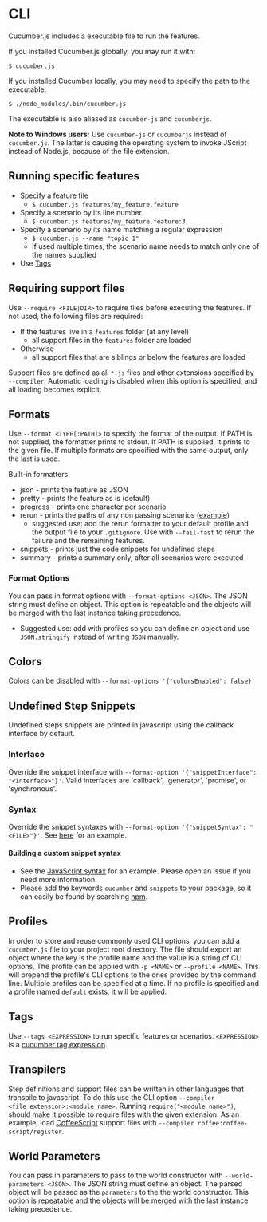 # CLI

Cucumber.js includes a executable file to run the features.

If you installed Cucumber.js globally, you may run it with:

```shell
$ cucumber.js
```

If you installed Cucumber locally, you may need to specify the path to the executable:

``` shell
$ ./node_modules/.bin/cucumber.js
```

The executable is also aliased as `cucumber-js` and `cucumberjs`.

**Note to Windows users:** Use `cucumber-js` or `cucumberjs` instead of `cucumber.js`.
The latter is causing the operating system to invoke JScript instead of Node.js,
because of the file extension.

## Running specific features

* Specify a feature file
  * `$ cucumber.js features/my_feature.feature`
* Specify a scenario by its line number
  * `$ cucumber.js features/my_feature.feature:3`
* Specify a scenario by its name matching a regular expression
  * `$ cucumber.js --name "topic 1"`
  * If used multiple times, the scenario name needs to match only one of the names supplied
* Use [Tags](#tags)

## Requiring support files

Use `--require <FILE|DIR>` to require files before executing the features.
If not used, the following files are required:
* If the features live in a `features` folder (at any level)
  * all support files in the `features` folder are loaded
* Otherwise
  * all support files that are siblings or below the features are loaded

Support files are defined as all `*.js` files and other extensions specified by `--compiler`.
Automatic loading is disabled when this option is specified, and all loading becomes explicit.

## Formats

Use `--format <TYPE[:PATH]>` to specify the format of the output.
If PATH is not supplied, the formatter prints to stdout.
If PATH is supplied, it prints to the given file.
If multiple formats are specified with the same output, only the last is used.

Built-in formatters
* json - prints the feature as JSON
* pretty - prints the feature as is (default)
* progress - prints one character per scenario
* rerun - prints the paths of any non passing scenarios ([example](/features/rerun_formatter.feature))
  * suggested use: add the rerun formatter to your default profile and the output file to your `.gitignore`. Use with `--fail-fast` to rerun the failure and the remaining features.
* snippets - prints just the code snippets for undefined steps
* summary - prints a summary only, after all scenarios were executed

### Format Options

You can pass in format options with `--format-options <JSON>`. The JSON string must define an object. This option is repeatable and the objects will be merged with the last instance taking precedence.

* Suggested use: add with profiles so you can define an object and use `JSON.stringify` instead of writing `JSON` manually.

## Colors

Colors can be disabled with `--format-options '{"colorsEnabled": false}'`

## Undefined Step Snippets

Undefined steps snippets are printed in javascript using the callback interface by default.

### Interface

Override the snippet interface with `--format-option '{"snippetInterface": "<interface>"}'`.
Valid interfaces are 'callback', 'generator', 'promise', or 'synchronous'.

### Syntax

Override the snippet syntaxes with `--format-option '{"snippetSyntax": "<FILE>"}'`.
See [here](/features/step_definition_snippets_custom_syntax.feature) for an example.

#### Building a custom snippet syntax

* See the [JavaScript syntax](/src/formatters/snippet_builder/javascript_syntax.js) for an example. Please open an issue if you need more information.
* Please add the keywords `cucumber` and `snippets` to your package, so it can easily be found by searching [npm](https://www.npmjs.com/search?q=cucumber+snippets).

## Profiles

In order to store and reuse commonly used CLI options, you can add a `cucumber.js` file to your project root directory. The file should export an object where the key is the profile name and the value is a string of CLI options. The profile can be applied with `-p <NAME>` or `--profile <NAME>`. This will prepend the profile's CLI options to the ones provided by the command line. Multiple profiles can be specified at a time. If no profile is specified and a profile named `default` exists, it will be applied.

## Tags

Use `--tags <EXPRESSION>` to run specific features or scenarios.
`<EXPRESSION>` is a [cucumber tag expression](https://docs.cucumber.io/tag-expressions/).

## Transpilers

Step definitions and support files can be written in other languages that transpile to javascript. To do this use the CLI option `--compiler <file_extension>:<module_name>`. Running `require("<module_name>")`, should make it possible to require files with the given extension. As an example, load [CoffeeScript](https://www.npmjs.com/package/coffee-script) support files with `--compiler coffee:coffee-script/register`.

## World Parameters

You can pass in parameters to pass to the world constructor with `--world-parameters <JSON>`. The JSON string must define an object. The parsed object will be passed as the `parameters` to the the world constructor. This option is repeatable and the objects will be merged with the last instance taking precedence.
